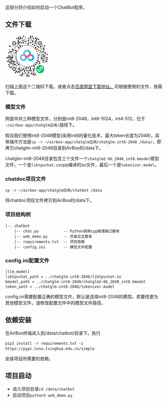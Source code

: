 这部分将介绍如何启动一个ChatBot程序。
## 文件下载

![Alt text](<./imgs/1696061589146.jpg>)

扫描上面这个二维码下载，或者点击[百度网盘下载地址。](https://pan.baidu.com/s/1N6HZy9oq4ZnyRyz9MaDU6Q?pwd=1684)可根据使用的文件，按需下载。




### 模型文件
网盘中共三种模型文件，分别是int8-2048，int8-1024，int4-512，位于`~/airbox-app/chatglm应用/`路径下。

假设我们使用int8-2048模型(采用int8的量化技术，最大token长度为2048)，具体操作方法是`cp -r ~/airbox-app/chatglm应用/chatglm-int8-2048 /data/`，即拷贝chatglm-int8-2048目录到AirBox的/data下。

chatglm-int8-2048目录包含三个文件一个`chatglm2-6b_2048_int8.bmodel`模型文件，一个是`libtpuchat.so`cpp编译的so文件，最后一个是`tokenizer.model`。

### chatdoc项目文件
`cp -r ~/airbox-app/chatglm应用/chatbot /data`

将chatdoc项目文件拷贝到AirBox的/data下。

### 项目结构树
```
|-- chatbot
    |-- chat.py           -- Python调用cpp推理接口脚本
    |-- web_demo.py       -- 页面交互脚本
    |-- requirements.txt  -- 项目依赖
    |-- config.ini        -- 模型文件配置
```

### config.ini配置文件

```
[llm_model]
libtpuchat_path = ../chatglm-int8-2048/libtpuchat.so
bmodel_path = ../chatglm-int8-2048/chatglm2-6b_2048_int8.bmodel
token_path = ../chatglm-int8-2048/tokenizer.model
```
config.ini需要配置正确的模型文件，默认是选择int8-2048的模型。若要改更为其他模型文件，请修改配置文件中的模型文件路径。

## 依赖安装
在AirBox终端进入到/data/chatbot/目录下。执行

`pip3 install -r requirements.txt -i https://pypi.tuna.tsinghua.edu.cn/simple`

安装项目所需要的依赖。

## 项目启动

- 进入项目目录`cd /data/chatbot `
- 启动项目`python3 web_demo.py`